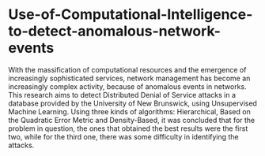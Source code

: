 # Use-of-Computational-Intelligence-to-detect-anomalous-network-events
With the massification of computational resources and the emergence of increasingly sophisticated services, network management has become an increasingly complex activity, because of anomalous events in networks. This research aims to detect Distributed Denial of Service attacks in a database provided by the University of New Brunswick, using Unsupervised Machine Learning. Using three kinds of algorithms: Hierarchical, Based on the Quadratic Error Metric and Density-Based, it was concluded that for the problem in question, the ones that obtained the best results were the first two, while for the third one, there was some difficulty in identifying the attacks.
